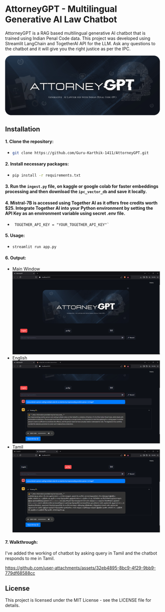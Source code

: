 # AttorneyGPT - Multilingual Generative AI Law Chatbot

AttorneyGPT is a RAG based multilingual generative AI chatbot that is trained using Indian Penal Code data. This project was developed using Streamlit LangChain and TogetherAI API for the LLM. Ask any questions to the chatbot and it will give you the right justice as per the IPC.

![main](https://github.com/Guru-Karthik-1411/AttorneyGPT/blob/main/images/AttorneyGPTcover.png)

## Installation

#### 1. Clone the repository:
   - ```bash
     git clone https://github.com/Guru-Karthik-1411/AttorneyGPT.git
     ```
#### 2. Install necessary packages:
   - ```bash
     pip install -r requirements.txt
     ```
#### 3. Run the `ingest.py` file, on kaggle or google colab for faster embeddings processing and then download the `ipc_vector_db` and save it locally.
#### 4. Mistral-7B is accessed using Together AI as it offers free credits worth $25. Integrate Together AI into your Python environment by setting the API Key as an environment variable using secret .env file.
   - ```.env
      TOGETHER_API_KEY = "YOUR_TOGETHER_API_KEY"`
     ```
#### 5. Usage:
  - ```bash
    streamlit run app.py
    ```
#### 6. Output: 
- Main Window
![out1](https://github.com/Guru-Karthik-1411/AttorneyGPT/blob/main/images/Main_Image.png)
- English
![out2](https://github.com/Guru-Karthik-1411/AttorneyGPT/blob/main/images/English.png)
- Tamil
![out3](https://github.com/Guru-Karthik-1411/AttorneyGPT/blob/main/images/Tamil.png)

#### 7. Walkthrough:
I've added the working of chatbot by asking query in Tamil and the chatbot responds to me in Tamil.

https://github.com/user-attachments/assets/32eb4895-8bc9-4f29-9bb9-779df68588cc

## License

This project is licensed under the MIT License - see the LICENSE file for details.
